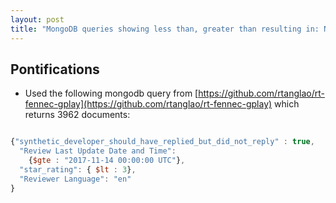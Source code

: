 ```yaml
---
layout: post
title: "MongoDB queries showing less than, greater than resulting in: Number of English only, 1 and 2 star: Non replied to Firefox for Android reviews November 14, 2017 - April 18, 2018 is: 3962"
---
```


## Pontifications

* Used the following mongodb query from [https://github.com/rtanglao/rt-fennec-gplay](https://github.com/rtanglao/rt-fennec-gplay) which returns 3962 documents:

```js

{"synthetic_developer_should_have_replied_but_did_not_reply" : true, 
  "Review Last Update Date and Time": 
    {$gte : "2017-11-14 00:00:00 UTC"},
  "star_rating": { $lt : 3},
  "Reviewer Language": "en"
}
```



